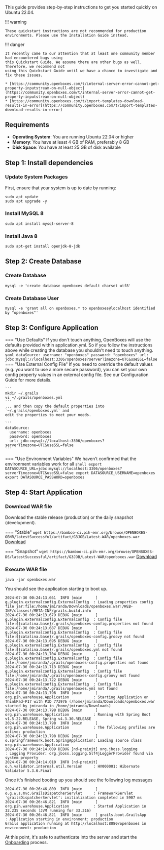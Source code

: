 
This guide provides step-by-step instructions to get you started quickly on Ubuntu 22.04.


!!! warning

    These quickstart instructions are not recommended for production 
    environments. Please use the Installation Guide instead.

!!! danger

    It recently came to our attention that at least one community member had encountered bugs using 
    this Quickstart Guide. We assume there are other bugs as well. Therefore, we recommend not 
    using this Quickstart Guide until we have a chance to investigate and fix these issues. 

    * [https://community.openboxes.com/t/internal-server-error-cannot-get-property-inputstream-on-null-object](https://community.openboxes.com/t/internal-server-error-cannot-get-property-inputstream-on-null-object)
    * [https://community.openboxes.com/t/import-templates-download-results-in-error](https://community.openboxes.com/t/import-templates-download-results-in-error)

## Requirements
* **Operating System**: You are running Ubuntu 22.04 or higher
* **Memory**: You have at least 4 GB of RAM, preferably 8 GB
* **Disk Space**: You have at least 25 GB of disk available


## Step 1: Install dependencies

### Update System Packages
First, ensure that your system is up to date by running:
```shell
sudo apt update
sudo apt upgrade -y
```

### Install MySQL 8
```shell
sudo apt install mysql-server-8
```

### Install Java 8
```shell
sudo apt-get install openjdk-8-jdk
```

## Step 2: Create Database


### Create Database

```shell
mysql -e 'create database openboxes default charset utf8'
```

### Create Database User
```shell
mysql -e 'grant all on openboxes.* to openboxes@localhost identified by "openboxes"'
```

## Step 3: Configure Application 

=== "Use Defaults"
    If you don't touch anything, OpenBoxes will use the defaults provided within 
    application.yml. So if you follow the instructions above while creating
    the database you shouldn't need to touch anything. 
    ```yaml
    dataSource:
      username: "openboxes"
      password: "openboxes"
      url: jdbc:mysql://localhost:3306/openboxes?serverTimezone=UTC&useSSL=false
    ```
=== "Use External Config File"
    If you need to override the default values (e.g. you want to use a more secure
    password), you can set your own config property values in an external config file.
    See our Configuration Guide for more details. 

    ```
    mkdir ~/.grails
    vi ~/.grails/openboxes.yml
    ```
    ... and then copy the default properties into `~/.grails/openboxes.yml` and
    edit the properties to meet your needs.

    ```
    dataSource:
      username: openboxes
      password: openboxes
      url: jdbc:mysql://localhost:3306/openboxes?serverTimezone=UTC&useSSL=false
    ```
=== "Use Environment Variables"
    We haven't confirmed that the environment variables work for all 
    ```shell
        export DATASOURCE_URL=jdbc:mysql://localhost:3306/openboxes?serverTimezone=UTC&useSSL=false
        export DATASOURCE_USERNAME=openboxes
        export DATASOURCE_PASSWORD=openboxes
    ```



## Step 4: Start Application 

### Download WAR file

Download the stable release (production) or the daily snapshot (development).

=== "Stable" 
    ```
    wget https://bamboo-ci.pih-emr.org/browse/OPENBOXES-OBNR/latestSuccessful/artifact/G3JOB/Latest-WAR/openboxes.war
    ```
    [Download](https://bamboo-ci.pih-emr.org/browse/OPENBOXES-OBNR/latestSuccessful/artifact/G3JOB/Latest-WAR/openboxes.war)


=== "Snapshot"
    ```
    wget https://bamboo-ci.pih-emr.org/browse/OPENBOXES-DS/latestSuccessful/artifact/G3JOB/Latest-WAR/openboxes.war
    ```
    [Download](https://bamboo-ci.pih-emr.org/browse/OPENBOXES-DS/latestSuccessful/artifact/G3JOB/Latest-WAR/openboxes.war)


### Execute WAR file 
```shell
java -jar openboxes.war
```
You should see the application starting to boot up. 
```shell
2024-07-30 00:24:13,661  INFO [main      ] g.plugin.externalconfig.ExternalConfig  : Loading properties config file jar:file:/home/jmiranda/Downloads/openboxes.war!/WEB-INF/classes!/META-INF/grails.build.info
2024-07-30 00:24:13,679 DEBUG [main      ] g.plugin.externalconfig.ExternalConfig  : Config file file:${catalina.base}/.grails/openboxes-config.properties not found
2024-07-30 00:24:13,687 DEBUG [main      ] g.plugin.externalconfig.ExternalConfig  : Config file file:${catalina.base}/.grails/openboxes-config.groovy not found
2024-07-30 00:24:13,695 DEBUG [main      ] g.plugin.externalconfig.ExternalConfig  : Config file file:${catalina.base}/.grails/openboxes.yml not found
2024-07-30 00:24:13,704 DEBUG [main      ] g.plugin.externalconfig.ExternalConfig  : Config file file:/home/jmiranda/.grails/openboxes-config.properties not found
2024-07-30 00:24:13,713 DEBUG [main      ] g.plugin.externalconfig.ExternalConfig  : Config file file:/home/jmiranda/.grails/openboxes-config.groovy not found
2024-07-30 00:24:13,722 DEBUG [main      ] g.plugin.externalconfig.ExternalConfig  : Config file file:/home/jmiranda/.grails/openboxes.yml not found
2024-07-30 00:24:13,798  INFO [main      ] org.pih.warehouse.Application           : Starting Application on ThinkPad-P17 with PID 773976 (/home/jmiranda/Downloads/openboxes.war started by jmiranda in /home/jmiranda/Downloads)
2024-07-30 00:24:13,798 DEBUG [main      ] org.pih.warehouse.Application           : Running with Spring Boot v1.5.22.RELEASE, Spring v4.3.30.RELEASE
2024-07-30 00:24:13,798  INFO [main      ] org.pih.warehouse.Application           : The following profiles are active: production
2024-07-30 00:24:13,798 DEBUG [main      ] o.springframework.boot.SpringApplication: Loading source class org.pih.warehouse.Application
2024-07-30 00:24:14,009 DEBUG [nd-preinit] org.jboss.logging                       : Logging Provider: org.jboss.logging.Slf4jLoggerProvider found via system property
2024-07-30 00:24:14,010  INFO [nd-preinit] o.h.validator.internal.util.Version     : HV000001: Hibernate Validator 5.3.6.Final
```

Once it's finished booting up you should see the following log messages
```
2024-07-30 00:26:46,809  INFO [main      ] o.g.w.s.mvc.GrailsDispatcherServlet     : FrameworkServlet 'grailsDispatcherServlet': initialization completed in 5907 ms
2024-07-30 00:26:46,821  INFO [main      ] org.pih.warehouse.Application           : Started Application in 32.235 seconds (JVM running for 33.316)
2024-07-30 00:26:46,821  INFO [main      ] grails.boot.GrailsApp                   : Application starting in environment: production
Grails application running at http://localhost:8080/openboxes in environment: production
```

At this point, it's safe to authenticate into the server and start the [Onboarding](../../onboarding/index.md) process.


